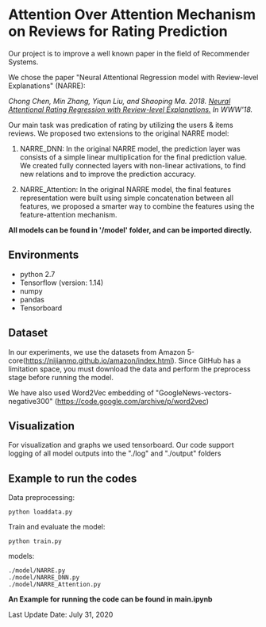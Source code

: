 # Attention Over Attention Mechanism on Reviews for Rating Prediction

Our project is to improve a well known paper in the field of Recommender Systems.

We chose the paper "Neural Attentional Regression model with Review-level Explanations" (NARRE):

*Chong Chen, Min Zhang, Yiqun Liu, and Shaoping Ma. 2018. [Neural Attentional Rating Regression with Review-level Explanations.](http://www.thuir.cn/group/~YQLiu/publications/WWW2018_CC.pdf) 
In WWW'18.*

Our main task was predication of rating by utilizing the users & items reviews.
We proposed two extensions to the original NARRE model:

1) NARRE_DNN: In the original NARRE model, the prediction layer was consists of a simple linear multiplication for the final prediction value. We created fully connected layers with non-linear activations, to find new relations and to improve the prediction accuracy.

2) NARRE_Attention: In the original NARRE model, the final features representation were built using simple concatenation between all features, we proposed a smarter way to combine the features using the feature-attention mechanism.


**All models can be found in '/model' folder, and can be imported directly.**


## Environments

- python 2.7
- Tensorflow (version: 1.14)
- numpy
- pandas
- Tensorboard


## Dataset

In our experiments, we use the datasets from Amazon 5-core(https://nijianmo.github.io/amazon/index.html).
Since GitHub has a limitation space, you must download the data and perform the preprocess stage before running the model.

We have also used Word2Vec embedding of "GoogleNews-vectors-negative300" (https://code.google.com/archive/p/word2vec)

## Visualization

For visualization and graphs we used tensorboard.
Our code support logging of all model outputs into the "./log" and "./output" folders


## Example to run the codes

Data preprocessing:
```
python loaddata.py
```

Train and evaluate the model:
```
python train.py
```

models:
```
./model/NARRE.py
./model/NARRE_DNN.py
./model/NARRE_Attention.py
```

**An Example for running the code can be found in main.ipynb**



Last Update Date: July 31, 2020
